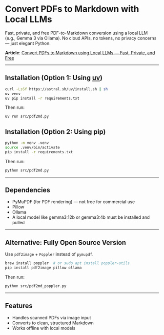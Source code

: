 # Convert PDFs to Markdown with Local LLMs

Fast, private, and free PDF-to-Markdown conversion using a local LLM (e.g., Gemma 3 via Ollama). No cloud APIs, no tokens, no privacy concerns — just elegant Python.

**Article**: [Convert PDFs to Markdown using Local LLMs — Fast, Private, and Free](https://medium.com/data-science-collective/convert-pdfs-to-markdown-using-local-llms-c5232f3b50fc?sk=9b0036a7ff93a1c48bae7dd8216dc671)

---

## Installation (Option 1: Using [uv](https://github.com/astral-sh/uv))

```bash
curl -LsSf https://astral.sh/uv/install.sh | sh
uv venv
uv pip install -r requirements.txt
```
Then run:
```bash
uv run src/pdf2md.py
```

## Installation (Option 2: Using pip)

```bash
python -m venv .venv
source .venv/bin/activate
pip install -r requirements.txt
```
Then run:
```bash
python src/pdf2md.py
```

---

## Dependencies

- PyMuPDF (for PDF rendering) — not free for commercial use
- Pillow
- Ollama
- A local model like gemma3:12b or gemma3:4b must be installed and pulled

---

## Alternative: Fully Open Source Version

Use `pdf2image` + `Poppler` instead of `pymupdf`.

```bash
brew install poppler  # or sudo apt install poppler-utils
pip install pdf2image pillow ollama
```
Then run:
```bash
python src/pdf2md_poppler.py
```

---

## Features

- Handles scanned PDFs via image input
- Converts to clean, structured Markdown
- Works offline with local models


